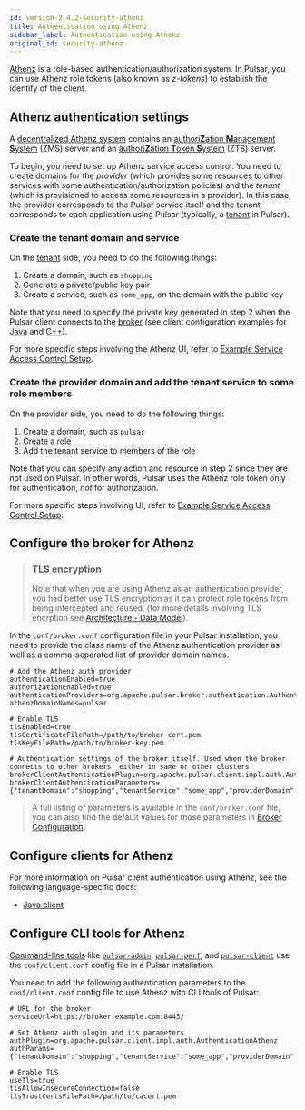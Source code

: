 ```yaml
---
id: version-2.4.2-security-athenz
title: Authentication using Athenz
sidebar_label: Authentication using Athenz
original_id: security-athenz
---
```


[Athenz](https://github.com/AthenZ/athenz) is a role-based authentication/authorization system. In Pulsar, you can use Athenz role tokens (also known as *z-tokens*) to establish the identify of the client.

## Athenz authentication settings

A [decentralized Athenz system](https://github.com/AthenZ/athenz/blob/master/docs/decent_authz_flow.md) contains an [authori**Z**ation **M**anagement **S**ystem](https://github.com/AthenZ/athenz/blob/master/docs/setup_zms.md) (ZMS) server and an [authori**Z**ation **T**oken **S**ystem](https://github.com/AthenZ/athenz/blob/master/docs/setup_zts.md) (ZTS) server.

To begin, you need to set up Athenz service access control. You need to create domains for the *provider* (which provides some resources to other services with some authentication/authorization policies) and the *tenant* (which is provisioned to access some resources in a provider). In this case, the provider corresponds to the Pulsar service itself and the tenant corresponds to each application using Pulsar (typically, a [tenant](reference-terminology.md#tenant) in Pulsar).

### Create the tenant domain and service

On the [tenant](reference-terminology.md#tenant) side, you need to do the following things:

1. Create a domain, such as `shopping`
2. Generate a private/public key pair
3. Create a service, such as `some_app`, on the domain with the public key

Note that you need to specify the private key generated in step 2 when the Pulsar client connects to the [broker](reference-terminology.md#broker) (see client configuration examples for [Java](client-libraries-java.md#tls-authentication) and [C++](client-libraries-cpp.md#tls-authentication)).

For more specific steps involving the Athenz UI, refer to [Example Service Access Control Setup](https://github.com/AthenZ/athenz/blob/master/docs/example_service_athenz_setup.md#client-tenant-domain).

### Create the provider domain and add the tenant service to some role members

On the provider side, you need to do the following things:

1. Create a domain, such as `pulsar`
2. Create a role
3. Add the tenant service to members of the role

Note that you can specify any action and resource in step 2 since they are not used on Pulsar. In other words, Pulsar uses the Athenz role token only for authentication, *not* for authorization.

For more specific steps involving UI, refer to [Example Service Access Control Setup](https://github.com/AthenZ/athenz/blob/master/docs/example_service_athenz_setup.md#server-provider-domain).

## Configure the broker for Athenz

> ### TLS encryption 
>
> Note that when you are using Athenz as an authentication provider, you had better use TLS encryption 
> as it can protect role tokens from being intercepted and reused. (for more details involving TLS encrption see [Architecture - Data Model](https://github.com/AthenZ/athenz/blob/master/docs/data_model.md)).

In the `conf/broker.conf` configuration file in your Pulsar installation, you need to provide the class name of the Athenz authentication provider as well as a comma-separated list of provider domain names.

```properties
# Add the Athenz auth provider
authenticationEnabled=true
authorizationEnabled=true
authenticationProviders=org.apache.pulsar.broker.authentication.AuthenticationProviderAthenz
athenzDomainNames=pulsar

# Enable TLS
tlsEnabled=true
tlsCertificateFilePath=/path/to/broker-cert.pem
tlsKeyFilePath=/path/to/broker-key.pem

# Authentication settings of the broker itself. Used when the broker connects to other brokers, either in same or other clusters
brokerClientAuthenticationPlugin=org.apache.pulsar.client.impl.auth.AuthenticationAthenz
brokerClientAuthenticationParameters={"tenantDomain":"shopping","tenantService":"some_app","providerDomain":"pulsar","privateKey":"file:///path/to/private.pem","keyId":"v1"}
```

> A full listing of parameters is available in the `conf/broker.conf` file, you can also find the default
> values for those parameters in [Broker Configuration](reference-configuration.md#broker).

## Configure clients for Athenz

For more information on Pulsar client authentication using Athenz, see the following language-specific docs:

* [Java client](client-libraries-java.md#athenz)

## Configure CLI tools for Athenz

[Command-line tools](reference-cli-tools.md) like [`pulsar-admin`](reference-pulsar-admin.md), [`pulsar-perf`](reference-cli-tools.md#pulsar-perf), and [`pulsar-client`](reference-cli-tools.md#pulsar-client) use the `conf/client.conf` config file in a Pulsar installation.

You need to add the following authentication parameters to the `conf/client.conf` config file to use Athenz with CLI tools of Pulsar:

```properties
# URL for the broker
serviceUrl=https://broker.example.com:8443/

# Set Athenz auth plugin and its parameters
authPlugin=org.apache.pulsar.client.impl.auth.AuthenticationAthenz
authParams={"tenantDomain":"shopping","tenantService":"some_app","providerDomain":"pulsar","privateKey":"file:///path/to/private.pem","keyId":"v1"}

# Enable TLS
useTls=true
tlsAllowInsecureConnection=false
tlsTrustCertsFilePath=/path/to/cacert.pem
```
